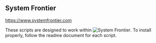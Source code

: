 ## System Frontier
https://www.systemfrontier.com

These scripts are designed to work within ![System Frontier](https://systemfrontier.com).  To install properly, follow the readme document for each script.
